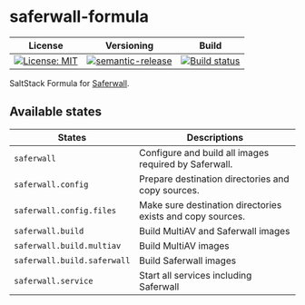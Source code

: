 # saferwall-formula

| License | Versioning | Build |
| ------- | ---------- | ----- |
| [![License: MIT](https://img.shields.io/badge/License-MIT-yellow.svg)](https://opensource.org/licenses/MIT) | [![semantic-release](https://img.shields.io/badge/%20%20%F0%9F%93%A6%F0%9F%9A%80-semantic--release-e10079.svg)](https://github.com/semantic-release/semantic-release) | [![Build status](https://ci.appveyor.com/api/projects/status/wjpohw5wvpdva59b/branch/master?svg=true)](https://ci.appveyor.com/project/nikAizuddin/saferwall-formula/branch/master) |

SaltStack Formula for [Saferwall](https://github.com/saferwall/saferwall).


## Available states

| States | Descriptions |
| ------ | ------------ |
| `saferwall` | Configure and build all images required by Saferwall. |
| `saferwall.config` | Prepare destination directories and copy sources. |
| `saferwall.config.files` | Make sure destination directories exists and copy sources. |
| `saferwall.build` | Build MultiAV and Saferwall images |
| `saferwall.build.multiav` | Build MultiAV images |
| `saferwall.build.saferwall` | Build Saferwall images |
| `saferwall.service` | Start all services including Saferwall |
